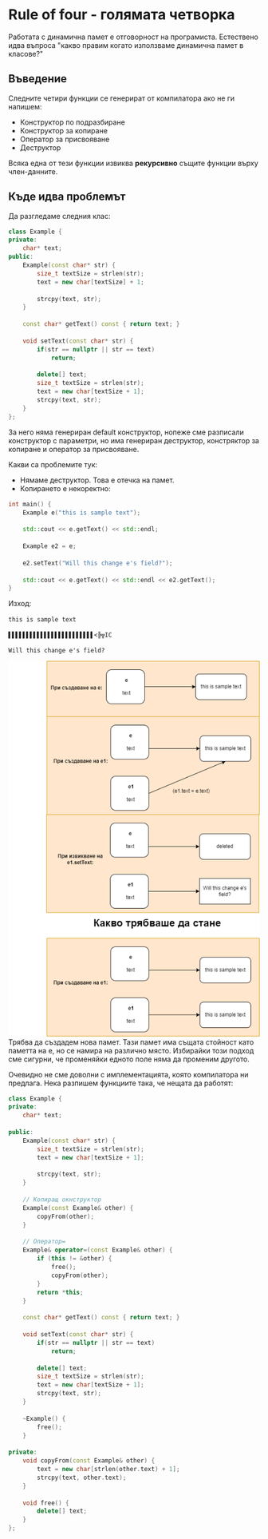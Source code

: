 # Rule of four - голямата четворка
Работата с динамична памет е отговорност на програмиста. Естествено идва въпроса "какво правим когато използваме динамична памет в класове?"

## Въведение
Следните четири функции се генерират от компилатора ако не ги напишем:
* Конструктор по подразбиране
* Конструктор за копиране 
* Оператор за присвояване
* Деструктор

Всяка една от тези функции извиква **рекурсивно** същите функции върху член-данните.

## Къде идва проблемът
Да разгледаме следния клас:

```cpp
class Example {
private:
	char* text;
public:
	Example(const char* str) {
		size_t textSize = strlen(str);
		text = new char[textSize] + 1;

		strcpy(text, str);
	}

	const char* getText() const { return text; }

    void setText(const char* str) {
        if(str == nullptr || str == text)
            return;
        
		delete[] text;
		size_t textSize = strlen(str);
		text = new char[textSize + 1];
		strcpy(text, str);
	}
};
```

За него няма генериран default конструктор, нопеже сме разписали конструктор с параметри, но има генериран деструктор, констряктор за копиране и оператор за присвояване.

Какви са проблемите тук:
* Нямаме деструктор. Това е отечка на памет.
* Копирането е некоректно:

```cpp
int main() {
	Example e("this is sample text");

	std::cout << e.getText() << std::endl;

	Example e2 = e;

	e2.setText("Will this change e's field?");

	std::cout << e.getText() << std::endl << e2.getText();
}
```

Изход:

`this is sample text`

`▌▌▌▌▌▌▌▌▌▌▌▌▌▌▌▌▌▌▌▌▌▌▌▌<╠╦IC`

`Will this change e's field?`

![](media/dyn-mem-example.png)
Трябва да създадем нова памет. Тази памет има същата стойност като паметта на e, но се намира на различно място. Избирайки този подход сме сигурни, че променяйки едното поле няма да променим другото.

Очевидно не сме доволни с имплементацията, която компилатора ни предлага. Нека разпишем функциите така, че нещата да работят:

```cpp
class Example {
private:
	char* text;

public:
	Example(const char* str) {
		size_t textSize = strlen(str);
		text = new char[textSize + 1];

		strcpy(text, str);
	}

	// Копиращ окнструктор
	Example(const Example& other) {
		copyFrom(other);
	}

	// Оператор=
	Example& operator=(const Example& other) {
		if (this != &other) {
			free();
			copyFrom(other);
		}
		return *this;
	}

	const char* getText() const { return text; }
	
	void setText(const char* str) {
        if(str == nullptr || str == text)
            return;

		delete[] text;
		size_t textSize = strlen(str);
		text = new char[textSize + 1];
		strcpy(text, str);
	}

	~Example() {
		free();
	}

private:
	void copyFrom(const Example& other) {
		text = new char[strlen(other.text) + 1];
		strcpy(text, other.text);
	}

	void free() {
		delete[] text;
	}
};
```